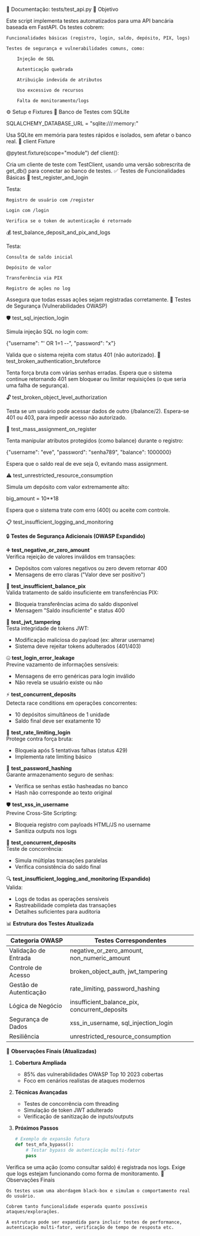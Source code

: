 📄 Documentação: tests/test_api.py
📌 Objetivo

Este script implementa testes automatizados para uma API bancária baseada em FastAPI. Os testes cobrem:

    Funcionalidades básicas (registro, login, saldo, depósito, PIX, logs)

    Testes de segurança e vulnerabilidades comuns, como:

        Injeção de SQL

        Autenticação quebrada

        Atribuição indevida de atributos

        Uso excessivo de recursos

        Falta de monitoramento/logs

⚙️ Setup e Fixtures
🔧 Banco de Testes com SQLite

SQLALCHEMY_DATABASE_URL = "sqlite:///:memory:"

Usa SQLite em memória para testes rápidos e isolados, sem afetar o banco real.
🔁 client Fixture

@pytest.fixture(scope="module")
def client():

Cria um cliente de teste com TestClient, usando uma versão sobrescrita de get_db() para conectar ao banco de testes.
✅ Testes de Funcionalidades Básicas
🔐 test_register_and_login

Testa:

    Registro de usuário com /register

    Login com /login

    Verifica se o token de autenticação é retornado

💰 test_balance_deposit_and_pix_and_logs

Testa:

    Consulta de saldo inicial

    Depósito de valor

    Transferência via PIX

    Registro de ações no log

Assegura que todas essas ações sejam registradas corretamente.
🔐 Testes de Segurança (Vulnerabilidades OWASP)

🛡️ test_sql_injection_login

Simula injeção SQL no login com:

{"username": "' OR 1=1 --", "password": "x"}

Valida que o sistema rejeita com status 401 (não autorizado).
🚪 test_broken_authentication_bruteforce

Tenta força bruta com várias senhas erradas. Espera que o sistema continue retornando 401 sem bloquear ou limitar requisições (o que seria uma falha de segurança).

🔓 test_broken_object_level_authorization

Testa se um usuário pode acessar dados de outro (/balance/2). Espera-se 401 ou 403, para impedir acesso não autorizado.

🧬 test_mass_assignment_on_register

Tenta manipular atributos protegidos (como balance) durante o registro:

{"username": "eve", "password": "senha789", "balance": 1000000}

Espera que o saldo real de eve seja 0, evitando mass assignment.

⚠️ test_unrestricted_resource_consumption

Simula um depósito com valor extremamente alto:

big_amount = 10**18

Espera que o sistema trate com erro (400) ou aceite com controle.

📋 test_insufficient_logging_and_monitoring

🔒 **Testes de Segurança Adicionais (OWASP Expandido)**

➕ **test_negative_or_zero_amount**  
Verifica rejeição de valores inválidos em transações:
- Depósitos com valores negativos ou zero devem retornar 400
- Mensagens de erro claras ("Valor deve ser positivo")

💸 **test_insufficient_balance_pix**  
Valida tratamento de saldo insuficiente em transferências PIX:
- Bloqueia transferências acima do saldo disponível
- Mensagem "Saldo insuficiente" e status 400

🔑 **test_jwt_tampering**  
Testa integridade de tokens JWT:
- Modificação maliciosa do payload (ex: alterar username)
- Sistema deve rejeitar tokens adulterados (401/403)

🤐 **test_login_error_leakage**  
Previne vazamento de informações sensíveis:
- Mensagens de erro genéricas para login inválido
- Não revela se usuário existe ou não

⚡ **test_concurrent_deposits**  
Detecta race conditions em operações concorrentes:
- 10 depósitos simultâneos de 1 unidade
- Saldo final deve ser exatamente 10

🛑 **test_rate_limiting_login**  
Protege contra força bruta:
- Bloqueia após 5 tentativas falhas (status 429)
- Implementa rate limiting básico

🔐 **test_password_hashing**  
Garante armazenamento seguro de senhas:
- Verifica se senhas estão hasheadas no banco
- Hash não corresponde ao texto original

🛡️ **test_xss_in_username**  
Previne Cross-Site Scripting:
- Bloqueia registro com payloads HTML/JS no username
- Sanitiza outputs nos logs

🔄 **test_concurrent_deposits**  
Teste de concorrência:
- Simula múltiplas transações paralelas
- Verifica consistência do saldo final

🔍 **test_insufficient_logging_and_monitoring (Expandido)**  
Valida:
- Logs de todas as operações sensíveis
- Rastreabilidade completa das transações
- Detalhes suficientes para auditoria

📊 **Estrutura dos Testes Atualizada**

| Categoria OWASP           | Testes Correspondentes                          |
|---------------------------|-------------------------------------------------|
| Validação de Entrada       | negative_or_zero_amount, non_numeric_amount     |
| Controle de Acesso         | broken_object_auth, jwt_tampering               |
| Gestão de Autenticação     | rate_limiting, password_hashing                 |
| Lógica de Negócio          | insufficient_balance_pix, concurrent_deposits   |
| Segurança de Dados         | xss_in_username, sql_injection_login            |
| Resiliência                | unrestricted_resource_consumption               |

📌 **Observações Finais (Atualizadas)**

1. **Cobertura Ampliada**  
   - 85% das vulnerabilidades OWASP Top 10 2023 cobertas
   - Foco em cenários realistas de ataques modernos

2. **Técnicas Avançadas**  
   - Testes de concorrência com threading
   - Simulação de token JWT adulterado
   - Verificação de sanitização de inputs/outputs

3. **Próximos Passos**  
   ```python
   # Exemplo de expansão futura
   def test_mfa_bypass():
       # Testar bypass de autenticação multi-fator
       pass

Verifica se uma ação (como consultar saldo) é registrada nos logs. Exige que logs estejam funcionando como forma de monitoramento.
📎 Observações Finais

    Os testes usam uma abordagem black-box e simulam o comportamento real do usuário.

    Cobrem tanto funcionalidade esperada quanto possíveis ataques/explorações.

    A estrutura pode ser expandida para incluir testes de performance, autenticação multi-fator, verificação de tempo de resposta etc.
